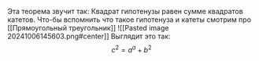 Эта теорема звучит так:
Квадрат гипотенузы равен сумме квадратов катетов.
Что-бы вспомнить что такое гипотенуза и катеты смотрим про [[Прямоугольный треугольник]]
![[Pasted image 20241006145603.png#center]]
Выглядит это так:
$$
с^2 = a^a + b^2
$$

